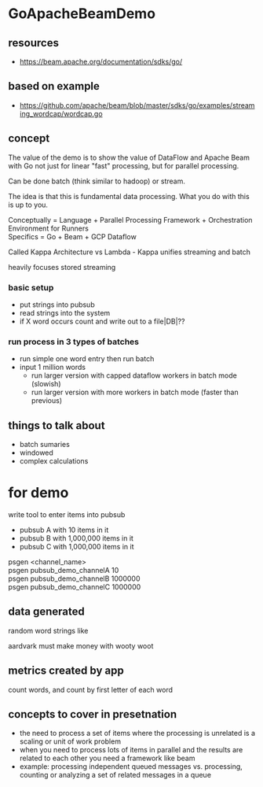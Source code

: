 # GoApacheBeamDemo

## resources

* https://beam.apache.org/documentation/sdks/go/

## based on example

* https://github.com/apache/beam/blob/master/sdks/go/examples/streaming_wordcap/wordcap.go

## concept

The value of the demo is to show the value of DataFlow and Apache Beam with Go not just for linear "fast" processing, but for parallel processing.

Can be done batch (think similar to hadoop) or stream.

The idea is that this is fundamental data processing. What you do with this is up to you.

Conceptually = Language + Parallel Processing Framework + Orchestration Environment for Runners  
Specifics = Go + Beam + GCP Dataflow

Called Kappa Architecture vs Lambda - Kappa unifies streaming and batch

heavily focuses stored streaming

### basic setup

* put strings into pubsub
* read strings into the system
* if X word occurs count and write out to a file|DB|??

### run process in 3 types of batches
* run simple one word entry then run batch
* input 1 million words
  * run larger version with capped dataflow workers in batch mode (slowish)
  * run larger version with more workers in batch mode (faster than previous)
 
## things to talk about

* batch sumaries
* windowed
* complex calculations

# for demo

write tool to enter items into pubsub

* pubsub A with 10 items in it
* pubsub B with 1,000,000 items in it
* pubsub C with 1,000,000 items in it

psgen <channel_name> <count>    
psgen pubsub_demo_channelA 10  
psgen pubsub_demo_channelB 1000000  
psgen pubsub_demo_channelC 1000000  

## data generated

random word strings like

aardvark must make money with wooty woot

## metrics created by app

count words, and count by first letter of each word

## concepts to cover in presetnation

* the need to process a set of items where the processing is unrelated is a scaling or unit of work problem
* when you need to process lots of items in parallel and the results are related to each other you need a framework like beam
* example: processing independent queued messages vs. processing, counting or analyzing a set of related messages in a queue

  
